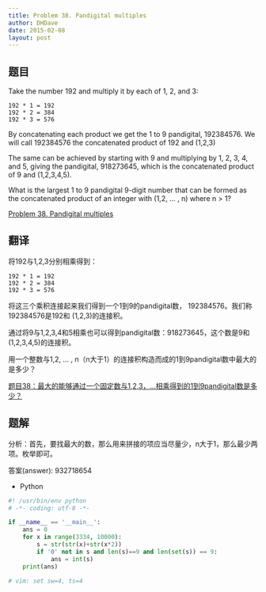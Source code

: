 ```yaml
---
title: Problem 38. Pandigital multiples
author: DHDave
date: 2015-02-08
layout: post
---
```


## 题目

Take the number 192 and multiply it by each of 1, 2, and 3:

    192 * 1 = 192
    192 * 2 = 384
    192 * 3 = 576

By concatenating each product we get the 1 to 9 pandigital, 192384576. We will call 192384576 the concatenated product of 192 and (1,2,3)
<!--more-->
The same can be achieved by starting with 9 and multiplying by 1, 2, 3, 4, and 5, giving the pandigital, 918273645, which is the concatenated product of 9 and (1,2,3,4,5).

What is the largest 1 to 9 pandigital 9-digit number that can be formed as the concatenated product of an integer with (1,2, ... , n) where n > 1?

[Problem 38. Pandigital multiples](https://projecteuler.net/problem=38 "Problem 38")

## 翻译

将192与1,2,3分别相乘得到：

    192 * 1 = 192
    192 * 2 = 384
    192 * 3 = 576

将这三个乘积连接起来我们得到一个1到9的pandigital数， 192384576。我们称 192384576是192和 (1,2,3)的连接积。

通过将9与1,2,3,4和5相乘也可以得到pandigital数：918273645，这个数是9和(1,2,3,4,5)的连接积。

用一个整数与1,2, ... , n（n大于1）的连接积构造而成的1到9pandigital数中最大的是多少？

[题目38：最大的能够通过一个固定数与1,2,3，...相乘得到的1到9pandigital数是多少？](http://pe.spiritzhang.com/index.php/2011-05-11-09-44-54/39-3812319pandigital "题目38")

## 题解

分析：首先，要找最大的数，那么用来拼接的项应当尽量少，n大于1，那么最少两项。枚举即可。

答案(answer): 932718654

+ Python

```python
#! /usr/bin/env python
# -*- coding: utf-8 -*-

if __name__ == '__main__':
    ans = 0
    for x in range(3334, 10000):
        s = str(str(x)+str(x*2))
        if '0' not in s and len(s)==9 and len(set(s)) == 9:
            ans = int(s)
    print(ans)

# vim: set sw=4, ts=4
```
